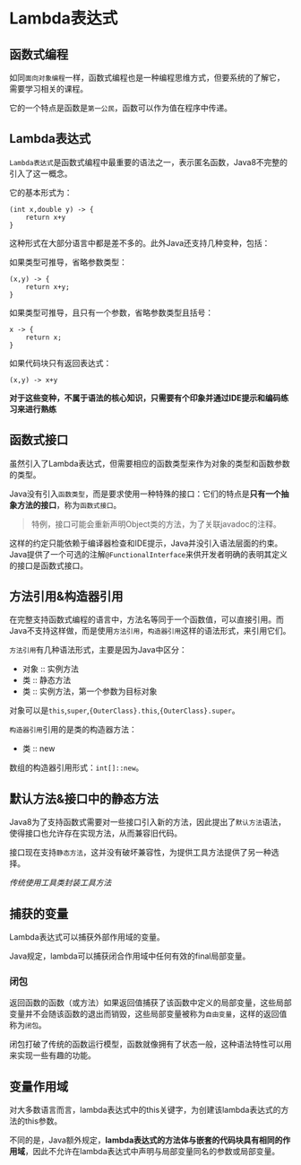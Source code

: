 # Lambda表达式

## 函数式编程

如同`面向对象编程`一样，函数式编程也是一种编程思维方式，但要系统的了解它，需要学习相关的课程。

它的一个特点是函数是`第一公民`，函数可以作为值在程序中传递。

## Lambda表达式

`Lambda表达式`是函数式编程中最重要的语法之一，表示匿名函数，Java8不完整的引入了这一概念。

它的基本形式为：

```
(int x,double y) -> {
    return x+y
}
```

这种形式在大部分语言中都是差不多的。此外Java还支持几种变种，包括：

如果类型可推导，省略参数类型：

```
(x,y) -> {
    return x+y;
}
```

如果类型可推导，且只有一个参数，省略参数类型且括号：

```
x -> {
    return x;
}
```

如果代码块只有返回表达式：

```
(x,y) -> x+y
```

**对于这些变种，不属于语法的核心知识，只需要有个印象并通过IDE提示和编码练习来进行熟练**

## 函数式接口

虽然引入了Lambda表达式，但需要相应的函数类型来作为对象的类型和函数参数的类型。

Java没有引入`函数类型`，而是要求使用一种特殊的接口：它们的特点是**只有一个抽象方法的接口**，称为`函数式接口`。

>特例，接口可能会重新声明Object类的方法，为了关联javadoc的注释。

这样的约定只能依赖于编译器检查和IDE提示，Java并没引入语法层面的约束。Java提供了一个可选的注解`@FunctionalInterface`来供开发者明确的表明其定义的接口是函数式接口。

## 方法引用&构造器引用

在完整支持函数式编程的语言中，方法名等同于一个函数值，可以直接引用。而Java不支持这样做，而是使用`方法引用`，`构造器引用`这样的语法形式，来引用它们。

`方法引用`有几种语法形式，主要是因为Java中区分：

- 对象 :: 实例方法
- 类 :: 静态方法
- 类 :: 实例方法，第一个参数为目标对象

对象可以是`this`,`super`,`{OuterClass}.this`,`{OuterClass}.super`。

`构造器引用`引用的是类的构造器方法：

- 类 :: new

数组的构造器引用形式：`int[]::new`。

## 默认方法&接口中的静态方法

Java8为了支持函数式需要对一些接口引入新的方法，因此提出了`默认方法`语法，使得接口也允许存在实现方法，从而兼容旧代码。

接口现在支持`静态方法`，这并没有破坏兼容性，为提供工具方法提供了另一种选择。

*传统使用工具类封装工具方法*

## 捕获的变量

Lambda表达式可以捕获外部作用域的变量。

Java规定，lambda可以捕获闭合作用域中任何有效的final局部变量。

### 闭包

返回函数的函数（或方法）如果返回值捕获了该函数中定义的局部变量，这些局部变量并不会随该函数的退出而销毁，这些局部变量被称为`自由变量`，这样的返回值称为`闭包`。

闭包打破了传统的函数运行模型，函数就像拥有了状态一般，这种语法特性可以用来实现一些有趣的功能。

## 变量作用域

对大多数语言而言，lambda表达式中的this关键字，为创建该lambda表达式的方法的this参数。

不同的是，Java额外规定，**lambda表达式的方法体与嵌套的代码块具有相同的作用域**，因此不允许在lambda表达式中声明与局部变量同名的参数或局部变量。
